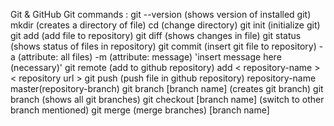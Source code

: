 Git & GitHub
Git commands :
git --version (shows version of installed git)
mkdir (creates a directory of file)
cd (change directory)
git init (initialize git)
git add (add file to repository)
git diff (shows changes in file)
git status (shows status of files in repository)
git commit (insert git file to repository) -a (attribute: all files) -m (attribute: message) 'insert message here (necessary)'
git remote (add to github repository) add < repository-name > < repository url ></repository>
git push (push file in github repository) repository-name master(repository-branch)
git branch [branch name] (creates git branch)
git branch (shows all git branches)
git checkout [branch name] (switch to other branch mentioned)
git merge (merge branches) [branch name]
